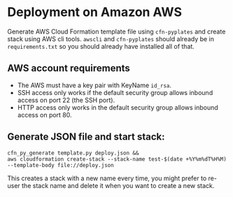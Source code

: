 # Deployment on Amazon AWS

Generate AWS Cloud Formation template file using `cfn-pyplates`
and create stack using AWS cli tools.
`awscli` and `cfn-pyplates` should already be
in `requirements.txt`
so you should already have installed all of that.

## AWS account requirements

- The AWS must have a key pair with KeyName `id_rsa`.
- SSH access only works if the default security group allows
  inbound access on port 22 (the SSH port).
- HTTP access only works in the default security group allows
  inbound access on port 80.

## Generate JSON file and start stack:

```
cfn_py_generate template.py deploy.json &&
aws cloudformation create-stack --stack-name test-$(date +%Y%m%dT%H%M) --template-body file://deploy.json
```

This creates a stack with a new name every time, you might
prefer to re-user the stack name and delete it when you want to
create a new stack.



